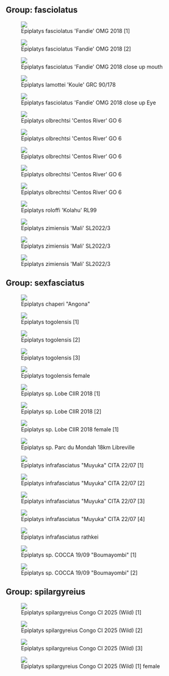 ## Group: fasciolatus

<figure>
  <img src="https://thekillifish.net/index_ATTACHMENTS/DSC_0624_epi_fasciolatus_LR.jpg" />
  <figcaption>Epiplatys fasciolatus 'Fandie' OMG 2018 [1]</figcaption>
</figure>

<figure>
  <img src="https://thekillifish.net/index_ATTACHMENTS/20211008-DSC_Epiplatys_fasciolatus_6288.jpg" />
  <figcaption>Epiplatys fasciolatus 'Fandie' OMG 2018 [2]</figcaption>
</figure>

<figure>
  <img src="https://thekillifish.net/index_ATTACHMENTS/DSC_0648_fasciolatus_close_up_teeth_LR.jpg" />
  <figcaption>Epiplatys fasciolatus 'Fandie' OMG 2018 close up mouth</figcaption>
</figure>

<figure>
  <img src="https://thekillifish.net/index_ATTACHMENTS/Epiplatys_lamottei_Koule_GRC_90-178_DSC_3395_BEST.jpg" />
  <figcaption>Epiplatys lamottei 'Koule' GRC 90/178</figcaption>
</figure>

<figure>
  <img src="https://thekillifish.net/index_ATTACHMENTS/DSC_0647_fasciolatus_close_up_eye_LR.jpg" />
  <figcaption>Epiplatys fasciolatus 'Fandie' OMG 2018 close up Eye</figcaption>
</figure>

<figure>
  <img src="https://thekillifish.net/index_ATTACHMENTS/20250118-E_olbrechtsi_4759_BEST.jpg" />
  <figcaption>Epiplatys olbrechtsi 'Centos River' GO 6</figcaption>
</figure>

<figure>
  <img src="https://thekillifish.net/index_ATTACHMENTS/20250118-E_olbrechtsi_4740_BETTER.jpg" />
  <figcaption>Epiplatys olbrechtsi 'Centos River' GO 6</figcaption>
</figure>

<figure>
  <img src="https://thekillifish.net/index_ATTACHMENTS/20250118-E_olbrechtsi_4754_GOOD.jpg" />
  <figcaption>Epiplatys olbrechtsi 'Centos River' GO 6</figcaption>
</figure>

<figure>
  <img src="https://thekillifish.net/index_ATTACHMENTS/20250118-E_olbrechtsi_4758_GOOD.jpg" />
  <figcaption>Epiplatys olbrechtsi 'Centos River' GO 6</figcaption>
</figure>

<figure>
  <img src="https://thekillifish.net/index_ATTACHMENTS/20250118-E_olbrechtsi_4757_GOOD_CLOSE-UP.jpg" />
  <figcaption>Epiplatys olbrechtsi 'Centos River' GO 6</figcaption>
</figure>

<figure>
  <img src="https://thekillifish.net/index_ATTACHMENTS/20221204-DSC_8169-Enhanced-NR.jpg" />
  <figcaption>Epiplatys roloffi 'Kolahu' RL99</figcaption>
</figure>

<figure>
  <img src="https://thekillifish.net/index_ATTACHMENTS/20250119-E_zimiensis_4935_GOOD.jpg" />
  <figcaption>Epiplatys zimiensis 'Mali' SL2022/3</figcaption>
</figure>

<figure>
  <img src="https://thekillifish.net/index_ATTACHMENTS/20250119-E_zimiensis_5099_GOOD.jpg" />
  <figcaption>Epiplatys zimiensis 'Mali' SL2022/3</figcaption>
</figure>

<figure>
  <img src="https://thekillifish.net/index_ATTACHMENTS/20250119-E_zimiensis_4994_OK.jpg" />
  <figcaption>Epiplatys zimiensis 'Mali' SL2022/3</figcaption>
</figure>

## Group: sexfasciatus

<figure>
  <img src="https://thekillifish.net/index_ATTACHMENTS/epiplatys_chaperi_Angona.jpg" />
  <figcaption>Epiplatys chaperi "Angona"</figcaption>
</figure>

<figure>
  <img src="https://thekillifish.net/index_ATTACHMENTS/20230407-togolensis_DSC_8962-Enhanced-NR.jpg" />
  <figcaption>Epiplatys togolensis [1]</figcaption>
</figure>

<figure>
  <img src="https://thekillifish.net/index_ATTACHMENTS/Epiplatys_togolensis_2.jpg" />
  <figcaption>Epiplatys togolensis [2]</figcaption>
</figure>

<figure>
  <img src="https://thekillifish.net/index_ATTACHMENTS/20230407-togolensis_DSC_8941-Enhanced-NR.jpg" />
  <figcaption>Epiplatys togolensis [3]</figcaption>
</figure>

<figure>
  <img src="https://thekillifish.net/index_ATTACHMENTS/20230407-togolensis_female-DSC_8944.jpg" />
  <figcaption>Epiplatys togolensis female</figcaption>
</figure>

<figure>
  <img src="https://thekillifish.net/index_ATTACHMENTS/DSC_0684_Lobe_LR.jpg" />
  <figcaption>Epiplatys sp. Lobe CIIR 2018 [1]</figcaption>
</figure>

<figure>
  <img src="https://thekillifish.net/index_ATTACHMENTS/Epiplatys_sp_Lobe.jpg" />
  <figcaption>Epiplatys sp. Lobe CIIR 2018 [2]</figcaption>
</figure>

<figure>
  <img src="https://thekillifish.net/index_ATTACHMENTS/DSC_0458_Lobe_female_LR.jpg" />
  <figcaption>Epiplatys sp. Lobe CIIR 2018 female [1]</figcaption>
</figure>

<figure>
  <img src="https://thekillifish.net/index_ATTACHMENTS/Epiplatys_sp._Parc_du_Mondah_DSC_2887_OK.jpg" />
  <figcaption>Epiplatys sp. Parc du Mondah 18km Libreville</figcaption>
</figure>

<figure>
  <img src="https://thekillifish.net/index_ATTACHMENTS/Epiplatys_infrasfasciatus_Muyuka_DSC_2749_BEST.jpg" />
  <figcaption>Epiplatys infrafasciatus "Muyuka" CITA 22/07 [1]</figcaption>
</figure>

<figure>
  <img src="https://thekillifish.net/index_ATTACHMENTS/DSC_0129_Muyuka_LR.jpg" />
  <figcaption>Epiplatys infrafasciatus "Muyuka" CITA 22/07 [2]</figcaption>
</figure>

<figure>
  <img src="https://thekillifish.net/index_ATTACHMENTS/DSC_0377_muyuka_LR.jpg" />
  <figcaption>Epiplatys infrafasciatus "Muyuka" CITA 22/07 [3]</figcaption>
</figure>

<figure>
  <img src="https://thekillifish.net/index_ATTACHMENTS/DSC_0170_muyuka_LR.jpg" />
  <figcaption>Epiplatys infrafasciatus "Muyuka" CITA 22/07 [4]</figcaption>
</figure>

 <figure>
  <img src="https://thekillifish.net/index_ATTACHMENTS/20221204-DSC_8144-Enhanced-NR.jpg" />
  <figcaption>Epiplatys infrafasciatus rathkei</figcaption>
</figure>

<figure>
  <img src="https://thekillifish.net/index_ATTACHMENTS/Epiplatys_sp_COCCA_2019-09_Boumayombi_DSC_3350_BEST.jpg" />
  <figcaption>Epiplatys sp. COCCA 19/09 "Boumayombi" [1]</figcaption>
</figure>

<figure>
  <img src="https://thekillifish.net/index_ATTACHMENTS/DSC_0082_COCCA_LR.jpg" />
  <figcaption>Epiplatys sp. COCCA 19/09 "Boumayombi" [2]</figcaption>
</figure>

## Group: spilargyreius

<figure>
  <img src="https://thekillifish.net/index_ATTACHMENTS/20250922-spilargyreius_male_7806_GOOD.jpg" />
  <figcaption>Epiplatys spilargyreius Congo CI 2025 (Wild) [1]</figcaption>
</figure>

<figure>
  <img src="https://thekillifish.net/index_ATTACHMENTS/20250922_spilargyreius_OK_7836.jpg" />
  <figcaption>Epiplatys spilargyreius Congo CI 2025 (Wild) [2]</figcaption>
</figure>

<figure>
  <img src="https://thekillifish.net/index_ATTACHMENTS/20250922_spilargyreius_OK_7827.jpg" />
  <figcaption>Epiplatys spilargyreius Congo CI 2025 (Wild) [3]</figcaption>
</figure>

<figure>
  <img src="https://thekillifish.net/index_ATTACHMENTS/20250922-spilargyreius_female_7847_GOOD.jpg" />
  <figcaption>Epiplatys spilargyreius Congo CI 2025 (Wild) [1] female</figcaption>
</figure>
